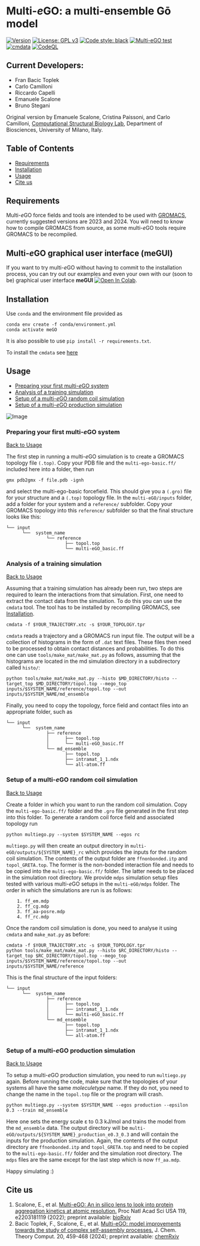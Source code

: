 # Multi-*e*GO: a multi-ensemble Gō model
[![Version](https://img.shields.io/badge/Version-beta.2-blue)](https://github.com/multi-ego/multi-eGO/releases)
[![License: GPL v3](https://img.shields.io/badge/License-GPL%20v3-blue.svg)](http://www.gnu.org/licenses/gpl-3.0)
[![Code style: black](https://img.shields.io/badge/code%20style-black-000000.svg)](https://github.com/psf/black)
[![Multi-eGO test](https://github.com/multi-ego/multi-eGO/actions/workflows/test.yml/badge.svg)](https://github.com/multi-ego/multi-eGO/actions/workflows/test.yml)
[![cmdata](https://github.com/multi-ego/multi-eGO/actions/workflows/cmdata.yml/badge.svg)](https://github.com/multi-ego/multi-eGO/actions/workflows/cmdata.yml)
[![CodeQL](https://github.com/multi-ego/multi-eGO/actions/workflows/github-code-scanning/codeql/badge.svg)](https://github.com/multi-ego/multi-eGO/actions/workflows/github-code-scanning/codeql)

## Current Developers:
- Fran Bacic Toplek
- Carlo Camilloni
- Riccardo Capelli
- Emanuele Scalone
- Bruno Stegani
  
Original version by Emanuele Scalone, Cristina Paissoni, and Carlo Camilloni, [Computational Structural Biology Lab](http://compsb.unimi.it), Department of Biosciences, University of Milano, Italy.

## Table of Contents
- [Requirements](#requirements)
- [Installation](#installation)
- [Usage](#usage)
- [Cite us](#cite-us)

## Requirements
Multi-*e*GO force fields and tools are intended to be used with [GROMACS](https://www.gromacs.org), currently suggested versions are 2023 and 2024.
You will need to know how to compile GROMACS from source, as some multi-*e*GO tools require GROMACS to be recompiled.

## Multi-*e*GO graphical user interface (meGUI)
If you want to try multi-*e*GO without having to commit to the installation process, you can try out our examples and even your own with our (soon to be) graphical user interface **meGUI** [![Open In Colab](https://colab.research.google.com/assets/colab-badge.svg)](https://colab.research.google.com/github/multi-ego/multi-eGO/blob/main/Multi_eGO_colab.ipynb).

## Installation
Use ```conda``` and the environment file provided as
 ```
conda env create -f conda/environment.yml
conda activate meGO
```
It is also possible to use ``pip install -r requirements.txt``.

To install the `cmdata` see [here](tools/cmdata/README.md)

## Usage
- [Preparing your first multi-*e*GO system](#preparing-your-first-multi-ego-system)
- [Analysis of a training simulation](#analysis-of-a-training-simulation)
- [Setup of a multi-*e*GO random coil simulation](#setup-of-a-multi-ego-random-coil-simulation)
- [Setup of a multi-*e*GO production simulation](#setup-of-a-multi-ego-production-simulation)

![Image](img/mego_workflow_black.png)

### Preparing your first multi-*e*GO system

[Back to Usage](#usage)

The first step in running a multi-*e*GO simulation is to create a GROMACS topology file ```(.top)```. 
Copy your PDB file and the ```multi-ego-basic.ff/``` included here into a folder, then run 
```
gmx pdb2gmx -f file.pdb -ignh
```
and select the multi-ego-basic forcefield. This should give you a ```(.gro)``` file for your structure and a ```(.top)``` topology file. In the ```multi-eGO/inputs``` folder, add a folder for your system and a ```reference/``` subfolder. Copy your GROMACS topology into this ```reference/``` subfolder so that the final structure looks like this:
```
└── input
      └──  system_name
               └── reference
                      ├── topol.top
                      └── multi-eGO_basic.ff
```

### Analysis of a training simulation

[Back to Usage](#usage)

Assuming that a training simulation has already been run, two steps are required to learn the interactions from that simulation. First, one need to extract the contact data from the simulation. To do this you can use the ```cmdata``` tool. The tool has to be installed by recompiling GROMACS, see [Installation](#Installation). 

```
cmdata -f $YOUR_TRAJECTORY.xtc -s $YOUR_TOPOLOGY.tpr
```
```cmdata``` reads a trajectory and a GROMACS run input file. The output will be a collection of histograms in the form of ```.dat``` text files. These files then need to be processed to obtain contact distances and probabilities. To do this one can use ```tools/make_mat/make_mat.py``` as follows, assuming that the histograms are located in the md simulation directory in a subdirectory called ```histo/```:
```
python tools/make_mat/make_mat.py --histo $MD_DIRECTORY/histo --target_top $MD_DIRECTORY/topol.top --mego_top inputs/$SYSTEM_NAME/reference/topol.top --out inputs/$SYSTEM_NAME/md_ensemble
```

Finally, you need to copy the topology, force field and contact files into an appropriate folder, such as

```
└── input
      └──  system_name
               ├── reference
               │      ├── topol.top
               │      └── multi-eGO_basic.ff
               └── md_ensemble
                      ├── topol.top
                      ├── intramat_1_1.ndx
                      └── all-atom.ff
```

### Setup of a multi-*e*GO random coil simulation

[Back to Usage](#usage)

Create a folder in which you want to run the random coil simulation. Copy the ```multi-ego-basic.ff/``` folder and the ```.gro``` file generated in the first step into this folder. To generate a random coil force field and associated topology run
```
python multiego.py --system $SYSTEM_NAME --egos rc
```
```multiego.py``` will then create an output directory in ```multi-eGO/outputs/${SYSTEM_NAME}_rc``` which provides the inputs for the random coil simulation.
The contents of the output folder are ```ffnonbonded.itp``` and ```topol_GRETA.top```. The former is the non-bonded interaction file and needs to be copied into the ```multi-ego-basic.ff/``` folder. The latter needs to be placed in the simulation root directory. We provide ```mdps``` simulation setup files tested with various multi-*e*GO setups in the ```multi-eGO/mdps``` folder. The order in which the simulations are run is as follows:

```
    1. ff_em.mdp
    2. ff_cg.mdp
    3. ff_aa-posre.mdp
    4. ff_rc.mdp
```

Once the random coil simulation is done, you need to analyse it using ```cmdata``` and ```make_mat.py``` as before:

```
cmdata -f $YOUR_TRAJECTORY.xtc -s $YOUR_TOPOLOGY.tpr
python tools/make_mat/make_mat.py --histo $RC_DIRECTORY/histo --target_top $RC_DIRECTORY/topol.top --mego_top inputs/$SYSTEM_NAME/reference/topol.top --out inputs/$SYSTEM_NAME/reference
```

This is the final structure of the input folders:

```
└── input
      └──  system_name
               ├── reference
               │      ├── topol.top
               │      ├── intramat_1_1.ndx
               │      └── multi-eGO_basic.ff
               └── md_ensemble
                      ├── topol.top
                      ├── intramat_1_1.ndx
                      └── all-atom.ff
```

### Setup of a multi-*e*GO production simulation 

[Back to Usage](#usage)

To setup a multi-*e*GO production simulation, you need to run ```multiego.py``` again. Before running the code, make sure that the topologies of your systems all have the same *moleculetype* name. If they do not, you need to change the name in the ```topol.top``` file or the program will crash.
```
python multiego.py --system $SYSTEM_NAME --egos production --epsilon 0.3 --train md_ensemble
```
Here one sets the energy scale &#949; to 0.3 kJ/mol and trains the model from the ```md_ensemble``` data. The output directory will be ```multi-eGO/outputs/${SYSTEM_NAME}_production_e0.3_0.3``` and will contain the inputs for the production simulation. Again, the contents of the output directory are ```ffnonbonded.itp``` and ```topol_GRETA.top``` and need to be copied to the ```multi-ego-basic.ff/``` folder and the simulation root directory. The ```mdps``` files are the same except for the last step which is now ```ff_aa.mdp```.

Happy simulating :)

## Cite us
1. Scalone, E., et al. [Multi-eGO: An in silico lens to look into protein aggregation kinetics at atomic resolution.](https://www.pnas.org/doi/10.1073/pnas.2203181119) Proc Natl Acad Sci USA 119, e2203181119 (2022); preprint available: [bioRxiv](https://www.biorxiv.org/content/10.1101/2022.02.18.481033v2)
2. Bacic Toplek, F., Scalone, E., et al. [Multi-eGO: model improvements towards the study of complex self-assembly processes.](https://doi.org/10.1021/acs.jctc.3c01182) J. Chem. Theory Comput. 20, 459-468 (2024); preprint available: [chemRxiv](https://doi.org/10.26434/chemrxiv-2023-67255)

